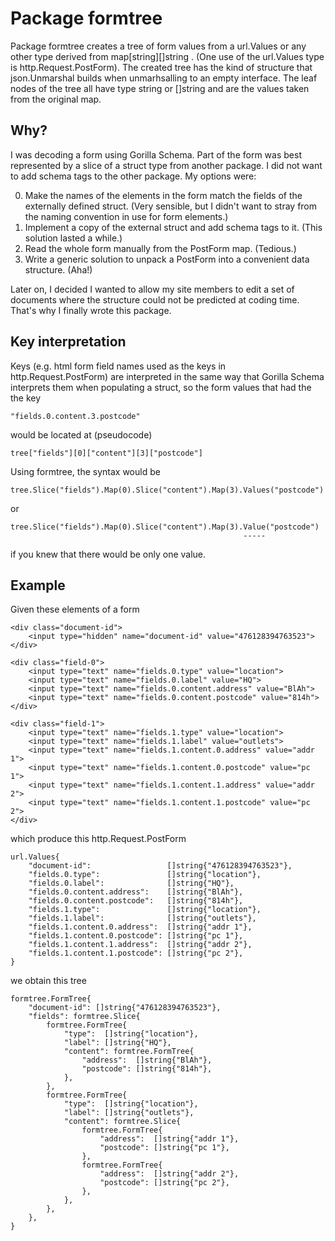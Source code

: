 # Package formtree

Package formtree creates a tree of form values from a url.Values or any other
type derived from map[string][]string . (One use of the url.Values type is
http.Request.PostForm). The created tree has the kind of structure that
json.Unmarshal builds when unmarhsalling to an empty interface. The leaf nodes
of the tree all have type string or []string and are the values taken from
the original map.

## Why?

I was decoding a form using Gorilla Schema. Part of the form was best
represented by a slice of a struct type from another package. I did not want to
add schema tags to the other package. My options were:

 0. Make the names of the elements in the form match the fields of the
 externally defined struct. (Very sensible, but I didn't want to stray from the
 naming convention in use for form elements.)
 0. Implement a copy of the external struct and add schema tags to it. (This solution lasted a while.)
 0. Read the whole form manually from the PostForm map. (Tedious.)
 0. Write a generic solution to unpack a PostForm into a convenient data structure. (Aha!)

Later on, I decided I wanted to allow my site members to edit a set of documents
where the structure could not be predicted at coding time. That's why I finally
wrote this package.


## Key interpretation

Keys (e.g. html form field names used as the keys in http.Request.PostForm) are
interpreted in the same way that Gorilla Schema interprets them when populating
a struct, so the form values that had the the key

    "fields.0.content.3.postcode"

would be located at (pseudocode)

    tree["fields"][0]["content"][3]["postcode"]

Using formtree, the syntax would be

    tree.Slice("fields").Map(0).Slice("content").Map(3).Values("postcode")

or

    tree.Slice("fields").Map(0).Slice("content").Map(3).Value("postcode")
                                                        -----
if you knew that there would be only one value.


## Example

Given these elements of a form

    <div class="document-id">
        <input type="hidden" name="document-id" value="476128394763523">
    </div>

    <div class="field-0">
        <input type="text" name="fields.0.type" value="location">
        <input type="text" name="fields.0.label" value="HQ">
        <input type="text" name="fields.0.content.address" value="BlAh">
        <input type="text" name="fields.0.content.postcode" value="814h">
    </div>

    <div class="field-1">
        <input type="text" name="fields.1.type" value="location">
        <input type="text" name="fields.1.label" value="outlets">
        <input type="text" name="fields.1.content.0.address" value="addr 1">
        <input type="text" name="fields.1.content.0.postcode" value="pc 1">
        <input type="text" name="fields.1.content.1.address" value="addr 2">
        <input type="text" name="fields.1.content.1.postcode" value="pc 2">
    </div>

which produce this http.Request.PostForm

    url.Values{
        "document-id":                 []string{"476128394763523"},
        "fields.0.type":               []string{"location"},
        "fields.0.label":              []string{"HQ"},
        "fields.0.content.address":    []string{"BlAh"},
        "fields.0.content.postcode":   []string{"814h"},
        "fields.1.type":               []string{"location"},
        "fields.1.label":              []string{"outlets"},
        "fields.1.content.0.address":  []string{"addr 1"},
        "fields.1.content.0.postcode": []string{"pc 1"},
        "fields.1.content.1.address":  []string{"addr 2"},
        "fields.1.content.1.postcode": []string{"pc 2"},
    }

we obtain this tree

    formtree.FormTree{
        "document-id": []string{"476128394763523"},
        "fields": formtree.Slice{
            formtree.FormTree{
                "type":  []string{"location"},
                "label": []string{"HQ"},
                "content": formtree.FormTree{
                    "address":  []string{"BlAh"},
                    "postcode": []string{"814h"},
                },
            },
            formtree.FormTree{
                "type":  []string{"location"},
                "label": []string{"outlets"},
                "content": formtree.Slice{
                    formtree.FormTree{
                        "address":  []string{"addr 1"},
                        "postcode": []string{"pc 1"},
                    },
                    formtree.FormTree{
                        "address":  []string{"addr 2"},
                        "postcode": []string{"pc 2"},
                    },
                },
            },
        },
    }
